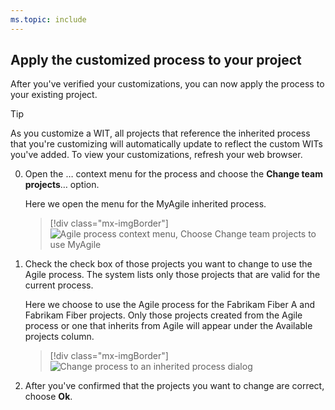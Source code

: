 ```yaml
---
ms.topic: include
---
```


<a id="change-inherited-process"></a>

## Apply the customized process to your project 

After you've verified your customizations, you can now apply the process to your existing project. 

> [!TIP]    
> As you customize a WIT, all projects that reference the inherited process that you're customizing will automatically update to reflect the custom WITs you've added. To view your customizations, refresh your web browser.

0. Open the &hellip; context menu for the process and choose the **Change team projects**&hellip; option. 

	Here we open the menu for the MyAgile inherited process. 

	> [!div class="mx-imgBorder"]  
	> ![Agile process context menu, Choose Change team projects to use MyAgile](/azure/devops/organizations/settings/work/_img/process/add-custom-change-process.png) 

0. Check the check box of those projects you want to change to use the Agile process. The system lists only those projects that are valid for the current process.	

	Here we choose to use the Agile process for the Fabrikam Fiber A and Fabrikam Fiber projects.  Only those projects created from the Agile process or one that inherits from Agile will appear under the Available projects column. 
  
	> [!div class="mx-imgBorder"]  
	> ![Change process to an inherited process dialog](/azure/devops/organizations/settings/work/_img/process/customize-change-process-dialog.png) 

0. After  you've confirmed that the projects you want to change are correct, choose **Ok**. 


